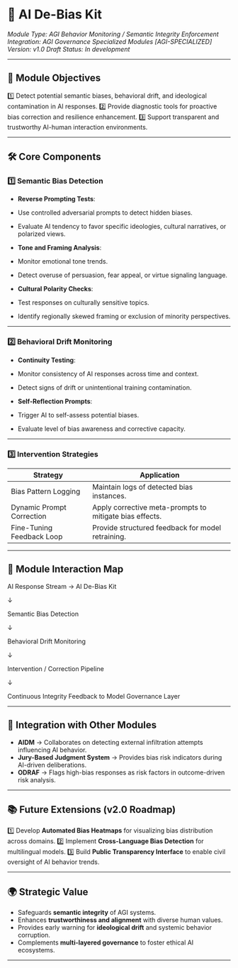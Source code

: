 # 📜 AI De-Bias Kit

*Module Type: AGI Behavior Monitoring / Semantic Integrity Enforcement*
*Integration: AGI Governance Specialized Modules [AGI-SPECIALIZED]*
*Version: v1.0 Draft Status: In development*

---

## 🎯 Module Objectives

1️⃣ Detect potential semantic biases, behavioral drift, and ideological contamination in AI responses.
2️⃣ Provide diagnostic tools for proactive bias correction and resilience enhancement.
3️⃣ Support transparent and trustworthy AI-human interaction environments.

---

## 🛠️ Core Components

### 1️⃣ Semantic Bias Detection

- **Reverse Prompting Tests**:
- Use controlled adversarial prompts to detect hidden biases.
- Evaluate AI tendency to favor specific ideologies, cultural narratives, or polarized views.

- **Tone and Framing Analysis**:
- Monitor emotional tone trends.
- Detect overuse of persuasion, fear appeal, or virtue signaling language.

- **Cultural Polarity Checks**:
- Test responses on culturally sensitive topics.
- Identify regionally skewed framing or exclusion of minority perspectives.

---

### 2️⃣ Behavioral Drift Monitoring

- **Continuity Testing**:
- Monitor consistency of AI responses across time and context.
- Detect signs of drift or unintentional training contamination.

- **Self-Reflection Prompts**:
- Trigger AI to self-assess potential biases.
- Evaluate level of bias awareness and corrective capacity.

---

### 3️⃣ Intervention Strategies

| Strategy | Application |
|----------|-------------|
| Bias Pattern Logging | Maintain logs of detected bias instances. |
| Dynamic Prompt Correction | Apply corrective meta-prompts to mitigate bias effects. |
| Fine-Tuning Feedback Loop | Provide structured feedback for model retraining. |

---

## 🔄 Module Interaction Map
AI Response Stream → AI De-Bias Kit

↓

Semantic Bias Detection

↓

Behavioral Drift Monitoring

↓

Intervention / Correction Pipeline

↓

Continuous Integrity Feedback to Model Governance Layer

---

## 🧭 Integration with Other Modules

- **AIDM** → Collaborates on detecting external infiltration attempts influencing AI behavior.
- **Jury-Based Judgment System** → Provides bias risk indicators during AI-driven deliberations.
- **ODRAF** → Flags high-bias responses as risk factors in outcome-driven risk analysis.

---

## 📚 Future Extensions (v2.0 Roadmap)

1️⃣ Develop **Automated Bias Heatmaps** for visualizing bias distribution across domains.
2️⃣ Implement **Cross-Language Bias Detection** for multilingual models.
3️⃣ Build **Public Transparency Interface** to enable civil oversight of AI behavior trends.

---

## 🌍 Strategic Value

- Safeguards **semantic integrity** of AGI systems.
- Enhances **trustworthiness and alignment** with diverse human values.
- Provides early warning for **ideological drift** and systemic behavior corruption.
- Complements **multi-layered governance** to foster ethical AI ecosystems.

---


